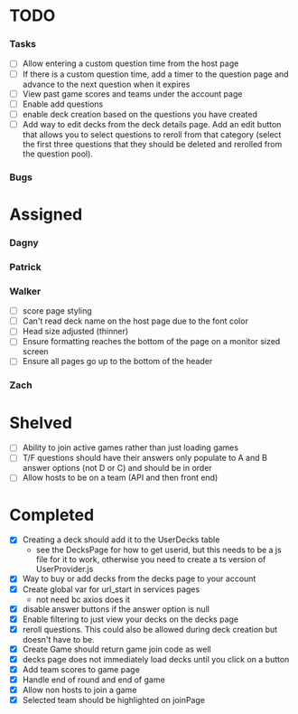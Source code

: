 
# TODO
### Tasks
- [ ] Allow entering a custom question time from the host page
- [ ] If there is a custom question time, add a timer to the question page and advance to the next question when it expires
- [ ] View past game scores and teams under the account page
- [ ] Enable add questions
- [ ] enable deck creation based on the questions you have created
- [ ] Add way to edit decks from the deck details page. Add an edit button that allows you to select questions to reroll from that category (select the first three questions that they should be deleted and rerolled from the question pool).

### Bugs

# Assigned

### Dagny

### Patrick

### Walker
- [ ] score page styling
- [ ] Can't read deck name on the host page due to the font color
- [ ] Head size adjusted (thinner)
- [ ] Ensure formatting reaches the bottom of the page on a monitor sized screen
- [ ] Ensure all pages go up to the bottom of the header

### Zach



# Shelved
- [ ] Ability to join active games rather than just loading games
- [ ] T/F questions should have their answers only populate to A and B answer options (not D or C) and should be in order
- [ ] Allow hosts to be on a team (API and then front end)

# Completed
- [x] Creating a deck should add it to the UserDecks table
    - see the DecksPage for how to get userid, but this needs to be a js file for it to work, otherwise you need to create a ts version of UserProvider.js
 - [x] Way to buy or add decks from the decks page to your account
 - [x] Create global var for url_start in services pages
    - not need bc axios does it
- [x] disable answer buttons if the answer option is null
- [x] Enable filtering to just view your decks on the decks page
- [x] reroll questions. This could also be allowed during deck creation but doesn't have to be. 
- [x] Create Game should return game join code as well
- [x] decks page does not immediately load decks until you click on a button
- [x] Add team scores to game page
- [x] Handle end of round and end of game
- [x] Allow non hosts to join a game
- [x] Selected team should be highlighted on joinPage

